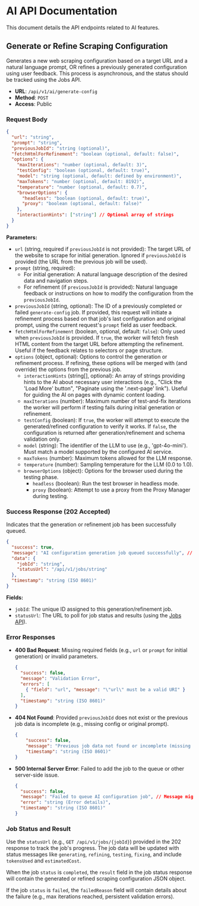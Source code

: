 # AI API Documentation

This document details the API endpoints related to AI features.

## Generate or Refine Scraping Configuration

Generates a new web scraping configuration based on a target URL and a natural language prompt, OR refines a previously generated configuration using user feedback. This process is asynchronous, and the status should be tracked using the Jobs API.

- **URL**: `/api/v1/ai/generate-config`
- **Method**: `POST`
- **Access**: Public

### Request Body

```json
{
  "url": "string",
  "prompt": "string",
  "previousJobId": "string (optional)",
  "fetchHtmlForRefinement": "boolean (optional, default: false)",
  "options": {
    "maxIterations": "number (optional, default: 3)",
    "testConfig": "boolean (optional, default: true)",
    "model": "string (optional, default: defined by environment)",
    "maxTokens": "number (optional, default: 8192)",
    "temperature": "number (optional, default: 0.7)",
    "browserOptions": {
      "headless": "boolean (optional, default: true)",
      "proxy": "boolean (optional, default: false)"
    },
    "interactionHints": ["string"] // Optional array of strings
  }
}
```

**Parameters:**

- `url` (string, required if `previousJobId` is not provided): The target URL of the website to scrape for initial generation. Ignored if `previousJobId` is provided (the URL from the previous job will be used).
- `prompt` (string, required):
    - For initial generation: A natural language description of the desired data and navigation steps.
    - For refinement (if `previousJobId` is provided): Natural language feedback or instructions on how to modify the configuration from the `previousJobId`.
- `previousJobId` (string, optional): The ID of a previously completed or failed `generate-config` job. If provided, this request will initiate a refinement process based on that job's last configuration and original prompt, using the current request's `prompt` field as user feedback.
- `fetchHtmlForRefinement` (boolean, optional, default: `false`): Only used when `previousJobId` is provided. If `true`, the worker will fetch fresh HTML content from the target URL before attempting the refinement. Useful if the feedback relates to selectors or page structure.
- `options` (object, optional): Options to control the generation or refinement process. If refining, these options will be merged with (and override) the options from the previous job.
  - `interactionHints` (string[], optional): An array of strings providing hints to the AI about necessary user interactions (e.g., "Click the 'Load More' button", "Paginate using the '.next-page' link"). Useful for guiding the AI on pages with dynamic content loading.
  - `maxIterations` (number): Maximum number of test-and-fix iterations the worker will perform if testing fails during initial generation or refinement.
  - `testConfig` (boolean): If `true`, the worker will attempt to execute the generated/refined configuration to verify it works. If `false`, the configuration is returned after generation/refinement and schema validation only.
  - `model` (string): The identifier of the LLM to use (e.g., 'gpt-4o-mini'). Must match a model supported by the configured AI service.
  - `maxTokens` (number): Maximum tokens allowed for the LLM response.
  - `temperature` (number): Sampling temperature for the LLM (0.0 to 1.0).
  - `browserOptions` (object): Options for the browser used during the testing phase.
    - `headless` (boolean): Run the test browser in headless mode.
    - `proxy` (boolean): Attempt to use a proxy from the Proxy Manager during testing.

### Success Response (202 Accepted)

Indicates that the generation or refinement job has been successfully queued.

```json
{
  "success": true,
  "message": "AI configuration generation job queued successfully", // or "AI configuration refinement job queued successfully"
  "data": {
    "jobId": "string",
    "statusUrl": "/api/v1/jobs/string"
  },
  "timestamp": "string (ISO 8601)"
}
```

**Fields:**

- `jobId`: The unique ID assigned to this generation/refinement job.
- `statusUrl`: The URL to poll for job status and results (using the [Jobs API](./queue-system.md)).

### Error Responses

- **400 Bad Request**: Missing required fields (e.g., `url` or `prompt` for initial generation) or invalid parameters.
  ```json
  {
    "success": false,
    "message": "Validation Error",
    "errors": [
      { "field": "url", "message": "\"url\" must be a valid URI" }
    ],
    "timestamp": "string (ISO 8601)"
  }
  ```
- **404 Not Found**: Provided `previousJobId` does not exist or the previous job data is incomplete (e.g., missing config or original prompt).
  ```json
  {
      "success": false,
      "message": "Previous job data not found or incomplete (missing config or originalPrompt) for ID: {previousJobId}",
      "timestamp": "string (ISO 8601)"
  }
  ```
- **500 Internal Server Error**: Failed to add the job to the queue or other server-side issue.
  ```json
  {
    "success": false,
    "message": "Failed to queue AI configuration job", // Message might vary slightly
    "error": "string (Error details)",
    "timestamp": "string (ISO 8601)"
  }
  ```

### Job Status and Result

Use the `statusUrl` (e.g., `GET /api/v1/jobs/{jobId}`) provided in the 202 response to track the job's progress. The job data will be updated with status messages like `generating`, `refining`, `testing`, `fixing`, and include `tokensUsed` and `estimatedCost`.

When the job `status` is `completed`, the `result` field in the job status response will contain the generated or refined scraping configuration JSON object.

If the job `status` is `failed`, the `failedReason` field will contain details about the failure (e.g., max iterations reached, persistent validation errors).

